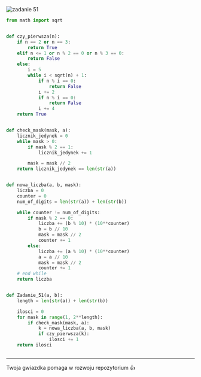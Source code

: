 <picture>
  <source srcset="../../srt/zbior_zadan/51.png" media="(prefers-color-scheme: light)">
  <source srcset="../../srt/zbior_zadan/black_51.png" media="(prefers-color-scheme: dark)">
  <img src="../../srt/zbior_zadan/black_51.png" alt="zadanie 51">
</picture>

```python
from math import sqrt


def czy_pierwsza(n):
    if n == 2 or n == 3:
        return True
    elif n <= 1 or n % 2 == 0 or n % 3 == 0:
        return False
    else:
        i = 5
        while i < sqrt(n) + 1:
            if n % i == 0:
                return False
            i += 2
            if n % i == 0:
                return False
            i += 4
    return True


def check_mask(mask, a):
    licznik_jedynek = 0
    while mask > 0:
        if mask % 2 == 1:
            licznik_jedynek += 1

        mask = mask // 2
    return licznik_jedynek == len(str(a))


def nowa_liczba(a, b, mask):
    liczba = 0
    counter = 0
    num_of_digits = len(str(a)) + len(str(b))

    while counter != num_of_digits:
        if mask % 2 == 0:
            liczba += (b % 10) * (10**counter)
            b = b // 10
            mask = mask // 2
            counter += 1
        else:
            liczba += (a % 10) * (10**counter)
            a = a // 10
            mask = mask // 2
            counter += 1
    # end while
    return liczba


def Zadanie_51(a, b):
    length = len(str(a)) + len(str(b))

    ilosci = 0
    for mask in range(1, 2**length):
        if check_mask(mask, a):
            k = nowa_liczba(a, b, mask)
            if czy_pierwsza(k):
                ilosci += 1
    return ilosci



```

---
Twoja gwiazdka pomaga w rozwoju repozytorium 👍
